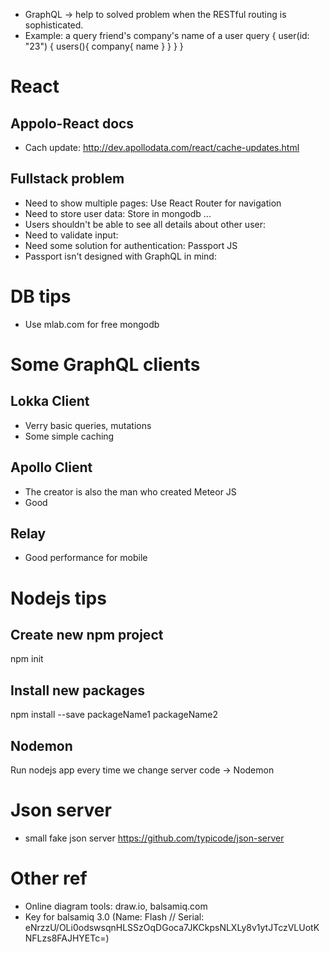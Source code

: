 
- GraphQL -> help to solved problem when the RESTful routing is sophisticated.
- Example: a query friend's company's name of a user
query {
  user(id: "23") {
    users(){
      company{
        name
      }
    }
  }
}

# React
## Appolo-React docs
- Cach update: http://dev.apollodata.com/react/cache-updates.html
## Fullstack problem
- Need to show multiple pages: Use React Router for navigation
- Need to store user data: Store in mongodb ...
- Users shouldn't be able to see all details about other user:
- Need to validate input:
- Need some solution for authentication: Passport JS
- Passport isn't designed with GraphQL in mind: 


# DB tips
- Use mlab.com for free mongodb

# Some GraphQL clients
## Lokka Client
- Verry basic queries, mutations
- Some simple caching
## Apollo Client
- The creator is also the man who created Meteor JS
- Good
## Relay
- Good performance for mobile

# Nodejs tips
## Create new npm project
npm init
## Install new packages
npm install --save packageName1 packageName2
## Nodemon
Run nodejs app every time we change server code -> Nodemon

# Json server
- small fake json server
https://github.com/typicode/json-server

# Other ref
- Online diagram tools: draw.io, balsamiq.com
- Key for balsamiq 3.0 (Name: Flash // Serial: eNrzzU/OLi0odswsqnHLSSzOqDGoca7JKCkpsNLXLy8v1ytJTczVLUotKNFLzs8FAJHYETc=)
